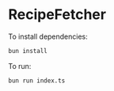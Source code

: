 # RecipeFetcher

To install dependencies:

```bash
bun install
```

To run:

```bash
bun run index.ts
```
